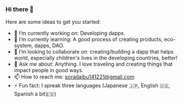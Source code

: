 ### Hi there 👋

Here are some ideas to get you started:

- 🔭 I’m currently working on: Developing dapps.
- 🌱 I’m currently learning: A good process of creating products, eco-system, dapps, DAO.
- 👯 I’m looking to collaborate on: creating/building a dapp that helps world, especially children's lives in the developing countries, better!
- 💬 Ask me about: Anything. I love traveling and creating things that impact people in good ways.
- 📫 How to reach me: soradaibu141221@gmail.com
- ⚡ Fun fact: I spreak three languages (Japanese 🇯🇵, English 🇺🇸, Spanish a bit🇪🇸)

